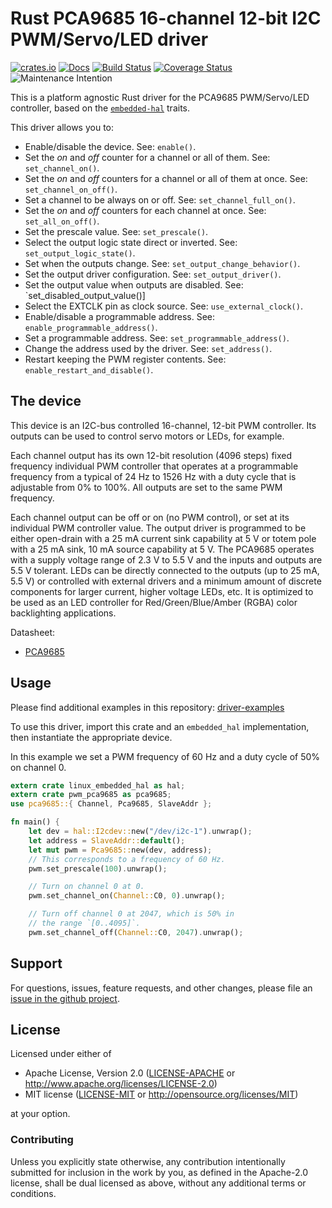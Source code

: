 # Rust PCA9685 16-channel 12-bit I2C PWM/Servo/LED driver

[![crates.io](https://img.shields.io/crates/v/pwm-pca9685.svg)](https://crates.io/crates/pwm-pca9685)
[![Docs](https://docs.rs/pwm-pca9685/badge.svg)](https://docs.rs/pwm-pca9685)
[![Build Status](https://travis-ci.org/eldruin/pwm-pca9685-rs.svg?branch=master)](https://travis-ci.org/eldruin/pwm-pca9685-rs)
[![Coverage Status](https://coveralls.io/repos/github/eldruin/pwm-pca9685-rs/badge.svg?branch=master)](https://coveralls.io/github/eldruin/pwm-pca9685-rs?branch=master)
![Maintenance Intention](https://img.shields.io/badge/maintenance-actively--developed-brightgreen.svg)

This is a platform agnostic Rust driver for the PCA9685 PWM/Servo/LED
controller, based on the [`embedded-hal`] traits.

[`embedded-hal`]: https://github.com/rust-embedded/embedded-hal

This driver allows you to:
- Enable/disable the device. See: `enable()`.
- Set the _on_ and _off_ counter for a channel or all of them. See: `set_channel_on()`.
- Set the _on_ and _off_ counters for a channel or all of them at once. See: `set_channel_on_off()`.
- Set a channel to be always on or off. See: `set_channel_full_on()`.
- Set the _on_ and _off_ counters for each channel at once. See: `set_all_on_off()`.
- Set the prescale value. See: `set_prescale()`.
- Select the output logic state direct or inverted. See: `set_output_logic_state()`.
- Set when the outputs change. See: `set_output_change_behavior()`.
- Set the output driver configuration. See: `set_output_driver()`.
- Set the output value when outputs are disabled. See: `set_disabled_output_value()]
- Select the EXTCLK pin as clock source. See: `use_external_clock()`.
- Enable/disable a programmable address. See: `enable_programmable_address()`.
- Set a programmable address. See: `set_programmable_address()`.
- Change the address used by the driver. See: `set_address()`.
- Restart keeping the PWM register contents. See: `enable_restart_and_disable()`.

## The device

This device is an I2C-bus controlled 16-channel, 12-bit PWM controller.
Its outputs can be used to control servo motors or LEDs, for example.

Each channel output has its own 12-bit resolution (4096 steps) fixed
frequency individual PWM controller that operates at a programmable
frequency from a typical of 24 Hz to 1526 Hz with a duty cycle that is
adjustable from 0% to 100%.
All outputs are set to the same PWM frequency.

Each channel output can be off or on (no PWM control), or set at its
individual PWM controller value. The output driver is programmed to be
either open-drain with a 25 mA current sink capability at 5 V or totem pole
with a 25 mA sink, 10 mA source capability at 5 V. The PCA9685 operates
with a supply voltage range of 2.3 V to 5.5 V and the inputs and outputs
are 5.5 V tolerant. LEDs can be directly connected to the outputs (up to
25 mA, 5.5 V) or controlled with external drivers and a minimum amount of
discrete components for larger current, higher voltage LEDs, etc.
It is optimized to be used as an LED controller for Red/Green/Blue/Amber
(RGBA) color backlighting applications.

Datasheet:
- [PCA9685](https://www.nxp.com/docs/en/data-sheet/PCA9685.pdf)


## Usage

Please find additional examples in this repository: [driver-examples]

[driver-examples]: https://github.com/eldruin/driver-examples

To use this driver, import this crate and an `embedded_hal` implementation,
then instantiate the appropriate device.

In this example we set a PWM frequency of 60 Hz and a duty cycle of 50%
on channel 0.
```rust
extern crate linux_embedded_hal as hal;
extern crate pwm_pca9685 as pca9685;
use pca9685::{ Channel, Pca9685, SlaveAddr };

fn main() {
    let dev = hal::I2cdev::new("/dev/i2c-1").unwrap();
    let address = SlaveAddr::default();
    let mut pwm = Pca9685::new(dev, address);
    // This corresponds to a frequency of 60 Hz.
    pwm.set_prescale(100).unwrap();

    // Turn on channel 0 at 0.
    pwm.set_channel_on(Channel::C0, 0).unwrap();

    // Turn off channel 0 at 2047, which is 50% in
    // the range `[0..4095]`.
    pwm.set_channel_off(Channel::C0, 2047).unwrap();
```

## Support

For questions, issues, feature requests, and other changes, please file an
[issue in the github project](https://github.com/eldruin/pwm-pca9685-rs/issues).

## License

Licensed under either of

 * Apache License, Version 2.0 ([LICENSE-APACHE](LICENSE-APACHE) or
   http://www.apache.org/licenses/LICENSE-2.0)
 * MIT license ([LICENSE-MIT](LICENSE-MIT) or
   http://opensource.org/licenses/MIT)

at your option.

### Contributing

Unless you explicitly state otherwise, any contribution intentionally submitted
for inclusion in the work by you, as defined in the Apache-2.0 license, shall
be dual licensed as above, without any additional terms or conditions.

